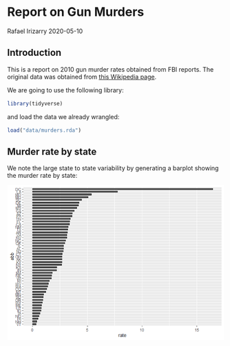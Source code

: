 Report on Gun Murders
================
Rafael Irizarry
2020-05-10

## Introduction

This is a report on 2010 gun murder rates obtained from FBI reports. The
original data was obtained from [this Wikipedia
page](https://en.wikipedia.org/wiki/Murder_in_the_United_States_by_state).

We are going to use the following library:

``` r
library(tidyverse)
```

and load the data we already wrangled:

``` r
load("data/murders.rda")
```

## Murder rate by state

We note the large state to state variability by generating a barplot
showing the murder rate by state:

![](murders_report_files/figure-gfm/murder-rate-by-state-1.png)<!-- -->

